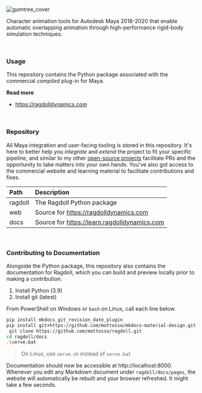 ![gumtree_cover](https://user-images.githubusercontent.com/2152766/104089559-f6c2c200-5267-11eb-8297-67552c8f6aeb.png)

Character animation tools for Autodesk Maya 2018-2020 that enable automatic overlapping animation through high-performance rigid-body simulation techniques. 

<br>

### Usage

This repository contains the Python package associated with the commercial *compiled* plug-in for Maya.

**Read more**

-  https://ragdolldynamics.com

<br>

### Repository

All Maya integration and user-facing tooling is stored in this repository. It's here to better help you *integrate* and *extend* the project to fit your specific pipeline, and similar to my other [open-source projects](https://mottosso.com) facilitate PRs and the opportunity to take matters into your own hands. You've also got access to the commercial website and learning material to facilitate contributions and fixes.

| Path    | Description
|:--------|:------------
| ragdoll | The Ragdoll Python package
| web     | Source for https://ragdolldynamics.com
| docs    | Source for https://learn.ragdolldynamics.com

<br>

### Contributing to Documentation

Alongside the Python package, this repository also contains the documentation for Ragdoll, which you can build and preview locally prior to making a contribution.

1. Install Python (3.9)
2. Install git (latest)

From PowerShell on Windows or `bash` on Linux, call each line below.

```bash
pip install mkdocs_git_revision_date_plugin
pip install git+https://github.com/mottosso/mkdocs-material-design.git
 git clone https://github.com/mottosso/ragdoll.git
cd ragdoll/docs
.\serve.bat
```

> On Linux, use `serve.sh` instead of `serve.bat`

Documentation should now be accessible at http://localhost:8000. Whenever you edit any Markdown document under `ragdoll/docs/pages`, the website will automatically be rebuilt and your browser refreshed. It might take a few seconds.
